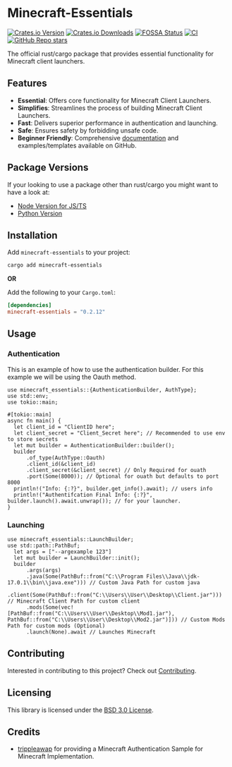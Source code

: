 # Minecraft-Essentials
[![Crates.io Version](https://img.shields.io/crates/v/minecraft-essentials)](https://crates.io/crates/minecraft-essentials)
[![Crates.io Downloads](https://img.shields.io/crates/d/minecraft-essentials)](https://crates.io/crates/minecraft-essentials)
[![FOSSA Status](https://app.fossa.com/api/projects/git%2Bgithub.com%2Fminecraft-essentials%2Fminecraft-essentials.svg?type=shield)](https://app.fossa.com/projects/git%2Bgithub.com%2Fminecraft-essentials%2Fminecraft-essentials?ref=badge_shield)
[![CI](https://github.com/minecraft-essentials/minecraft-essentials/actions/workflows/ci.yml/badge.svg)](https://github.com/minecraft-essentials/minecraft-essentials/actions/workflows/ci.yml)
[![GitHub Repo stars](https://img.shields.io/github/stars/minecraft-essentials/minecraft-essentials)](https://github.com/minecraft-essentials/minecraft-essentials/stargazers)


The official rust/cargo package that provides essential functionality for Minecraft client launchers.


## Features

- **Essential**: Offers core functionality for Minecraft Client Launchers.
- **Simplifies**: Streamlines the process of building Minecraft Client Launchers.
- **Fast**: Delivers superior performance in authentication and launching.
- **Safe**: Ensures safety by forbidding unsafe code.
- **Beginner Friendly**: Comprehensive [documentation][Docs] and examples/templates available on GitHub.

## Package Versions
If your looking to use a package other than rust/cargo you might want to have a look at:

- [Node Version for JS/TS][Node]
- [Python Version][Python]

## Installation

Add `minecraft-essentials` to your project:

```sh
cargo add minecraft-essentials
```

**OR**

Add the following to your `Cargo.toml`:

```toml
[dependencies]
minecraft-essentials = "0.2.12"
```

## Usage

### Authentication

This is an example of how to use the authentication builder.
For this example we will be using the Oauth method.
```rust, ignore
use minecraft_essentials::{AuthenticationBuilder, AuthType};
use std::env;
use tokio::main;

#[tokio::main]
async fn main() {
  let client_id = "ClientID here";
  let client_secret = "Client_Secret here"; // Recommended to use env to store secrets
  let mut builder = AuthenticationBuilder::builder();
  builder
      .of_type(AuthType::Oauth)
      .client_id(&client_id)
      .client_secret(&client_secret) // Only Required for ouath
      .port(Some(8000)); // Optional for ouath but defaults to port 8000
  println!("Info: {:?}", builder.get_info().await); // users info 
  println!("Authentifcation Final Info: {:?}", builder.launch().await.unwrap()); // for your launcher.
}
```

### Launching
```rust, ignore
use minecraft_essentials::LaunchBuilder;
use std::path::PathBuf;
  let args = ["--argexample 123"] 
  let mut builder = LaunchBuilder::init();
  builder
      .args(args)
      .java(Some(PathBuf::from("C:\\Program Files\\Java\\jdk-17.0.1\\bin\\java.exe"))) // Custom Java Path for custom java
      .client(Some(PathBuf::from("C:\\Users\\User\\Desktop\\Client.jar"))) // Minecraft Client Path for custom client
      .mods(Some(vec![PathBuf::from("C:\\Users\\User\\Desktop\\Mod1.jar"), PathBuf::from("C:\\Users\\User\\Desktop\\Mod2.jar")])) // Custom Mods Path for custom mods (Optional)
      .launch(None).await // Launches Minecraft
```

## Contributing

Interested in contributing to this project? Check out [Contributing](./contributing.md).

## Licensing

This library is licensed under the [BSD 3.0 License](./LICENSE).

## Credits

- [trippleawap](https://github.com/trippleawap) for providing a Minecraft Authentication Sample for Minecraft Implementation.


<!-- Links -->

[Docs]: https://docs.rs/minecraft-Essentials
[Node]: https://github.com/minecraft-essentials/Node
[Python]: https://github.com/minecraft-essentials/Python
[Roadmap]: https://github.com/orgs/minecraft-essentials/projects/1
